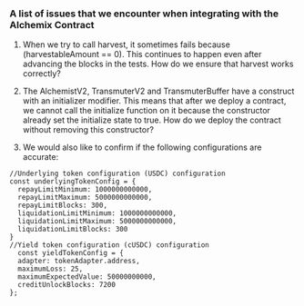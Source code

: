 ### A list of issues that we encounter when integrating with the Alchemix Contract

1.  When we try to call harvest, it sometimes fails because (harvestableAmount == 0). This continues to happen even after advancing the blocks in the tests. How do we ensure that harvest works correctly?
    
2.  The AlchemistV2, TransmuterV2 and TransmuterBuffer have a construct with an initializer modifier. This means that after we deploy a contract, we cannot call the initialize function on it because the constructor already set the initialize state to true. How do we deploy the contract without removing this constructor?
    
3.  We would also like to confirm if the following configurations are accurate:

```    
//Underlying token configuration (USDC) configuration
const underlyingTokenConfig = {
  repayLimitMinimum: 1000000000000,
  repayLimitMaximum: 5000000000000,
  repayLimitBlocks: 300,    
  liquidationLimitMinimum: 1000000000000,
  liquidationLimitMaximum: 5000000000000,
  liquidationLimitBlocks: 300
}
//Yield token configuration (cUSDC) configuration
  const yieldTokenConfig = {
  adapter: tokenAdapter.address,
  maximumLoss: 25,
  maximumExpectedValue: 50000000000,
  creditUnlockBlocks: 7200    
};
```
